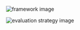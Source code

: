 ![framework image](relative%20path/to/img.jpg?raw=true "Synthetic data gen framwork")

![evaluation strategy image](relative%20path/to/img.jpg?raw=true "evaluation")
